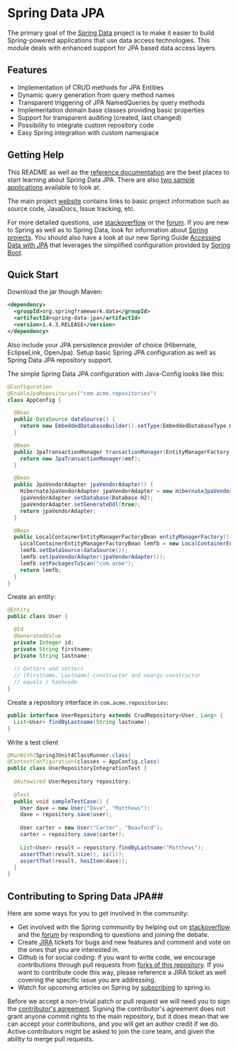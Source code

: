 # Spring Data JPA #

The primary goal of the [Spring Data](http://projects.spring.io/spring-data) project is to make it easier to build Spring-powered applications that use data access technologies. This module deals with enhanced support for JPA based data access layers.

## Features ##

* Implementation of CRUD methods for JPA Entities
* Dynamic query generation from query method names
* Transparent triggering of JPA NamedQueries by query methods
* Implementation domain base classes providing basic properties
* Support for transparent auditing (created, last changed)
* Possibility to integrate custom repository code
* Easy Spring integration with custom namespace

## Getting Help ##

This README as well as the [reference documentation](http://docs.spring.io/spring-data/data-jpa/docs/current/reference/html) are the best places to start learning about Spring Data JPA.  There are also [two sample applications](https://github.com/spring-projects/spring-data-examples) available to look at.

The main project [website](http://projects.spring.io/spring-data) contains links to basic project information such as source code, JavaDocs, Issue tracking, etc.

For more detailed questions, use [stackoverflow](http://stackoverflow.com/questions/tagged/spring-data-jpa) or the [forum](forum.spring.io/forum/jpa-orm). If you are new to Spring as well as to Spring Data, look for information about [Spring projects](http://projects.spring.io). You should also have a look at our new Spring Guide
[Accessing Data with JPA](https://spring.io/guides/gs/accessing-data-jpa/) that leverages the simplified configuration provided by [Spring Boot](http://projects.spring.io/spring-boot/).


## Quick Start ##

Download the jar though Maven:

```xml
<dependency>
  <groupId>org.springframework.data</groupId>
  <artifactId>spring-data-jpa</artifactId>
  <version>1.4.3.RELEASE</version>
</dependency>
```

Also include your JPA persistence provider of choice (Hibernate, EclipseLink, OpenJpa). Setup basic Spring JPA configuration as well as Spring Data JPA repository support.

The simple Spring Data JPA configuration with Java-Config looks like this: 
```java
@Configuration
@EnableJpaRepositories("com.acme.repositories")
class AppConfig {

  @Bean
  public DataSource dataSource() {
    return new EmbeddedDatabaseBuilder().setType(EmbeddedDatabaseType.H2).build();
  }

  @Bean
  public JpaTransactionManager transactionManager(EntityManagerFactory emf) {
    return new JpaTransactionManager(emf);
  }

  @Bean
  public JpaVendorAdapter jpaVendorAdapter() {
    HibernateJpaVendorAdapter jpaVendorAdapter = new HibernateJpaVendorAdapter();
    jpaVendorAdapter.setDatabase(Database.H2);
    jpaVendorAdapter.setGenerateDdl(true);
    return jpaVendorAdapter;
  }

  @Bean
  public LocalContainerEntityManagerFactoryBean entityManagerFactory() {
    LocalContainerEntityManagerFactoryBean lemfb = new LocalContainerEntityManagerFactoryBean();
    lemfb.setDataSource(dataSource());
    lemfb.setJpaVendorAdapter(jpaVendorAdapter());
    lemfb.setPackagesToScan("com.acme");
    return lemfb;
  }
}
```

Create an entity:

```java
@Entity
public class User {

  @Id
  @GeneratedValue
  private Integer id;
  private String firstname;
  private String lastname;
       
  // Getters and setters
  // (Firstname, Lastname)-constructor and noargs-constructor
  // equals / hashcode
}
```

Create a repository interface in `com.acme.repositories`:

```java
public interface UserRepository extends CrudRepository<User, Long> {
  List<User> findByLastname(String lastname);
}
```

Write a test client

```java
@RunWith(SpringJUnit4ClassRunner.class)
@ContextConfiguration(classes = AppConfig.class)
public class UserRepositoryIntegrationTest {
     
  @Autowired UserRepository repository;
     
  @Test
  public void sampleTestCase() {
    User dave = new User("Dave", "Matthews");
    dave = repository.save(user);
         
    User carter = new User("Carter", "Beauford");
    carter = repository.save(carter);
         
    List<User> result = repository.findByLastname("Matthews");
    assertThat(result.size(), is(1));
    assertThat(result, hasItem(dave));
  }
}
```

## Contributing to Spring Data JPA##

Here are some ways for you to get involved in the community:

* Get involved with the Spring community by helping out on [stackoverflow](http://stackoverflow.com/questions/tagged/spring-data-jpa) and the [forum](forum.spring.io/forum/jpa-orm) by responding to questions and joining the debate.
* Create [JIRA](https://jira.springsource.org/browse/DATAJPA) tickets for bugs and new features and comment and vote on the ones that you are interested in.  
* Github is for social coding: if you want to write code, we encourage contributions through pull requests from [forks of this repository](http://help.github.com/forking/). If you want to contribute code this way, please reference a JIRA ticket as well covering the specific issue you are addressing.
* Watch for upcoming articles on Spring by [subscribing](http://spring.io/blog) to spring.io.

Before we accept a non-trivial patch or pull request we will need you to sign the [contributor's agreement](https://support.springsource.com/spring_committer_signup).  Signing the contributor's agreement does not grant anyone commit rights to the main repository, but it does mean that we can accept your contributions, and you will get an author credit if we do.  Active contributors might be asked to join the core team, and given the ability to merge pull requests.
